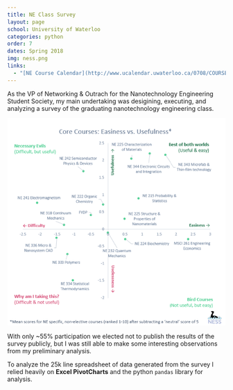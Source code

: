 ```yaml
---
title: NE Class Survey
layout: page
school: University of Waterloo
categories: python
order: 7
dates: Spring 2018
img: ness.png
links:
  - "[NE Course Calendar](http://www.ucalendar.uwaterloo.ca/0708/COURSE/course-NE.html)"
---
```


As the VP of Networking & Outrach for the Nanotechnology Engineering Student Society, my main undertaking was desigining, executing, and analyzing a survey of the graduating nanotechnology engineering class. 

![Core Courses](/images/survey.png)

With only ~55% participation we elected not to publish the results of the survey publicly, but I was still able to make some interesting observations from my preliminary analysis.

To analyze the 25k line spreadsheet of data generated from the survey I relied heavily on <b>Excel PivotCharts</b> and the python `pandas` library for analysis.